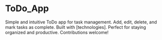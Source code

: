 # ToDo_App
Simple and intuitive ToDo app for task management. Add, edit, delete, and mark tasks as complete. Built with [technologies]. Perfect for staying organized and productive. Contributions welcome!
